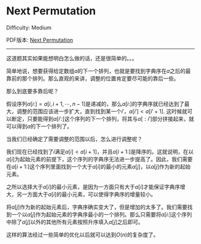# Next Permutation

Difficulty: Medium

PDF版本: [Next Permutation](../pdf/31.pdf)

---

这道题其实如果能想明白怎么做的话，还是很简单的。。。

简单地说，想要获得给定数组$a$的下一个排列，也就是要找到字典序在$a$之后的最靠前的那个排列。那么直观的来讲，调整的位置肯定要尽可能的靠后一些。

那么到底要多靠后呢？

假设序列$a[i:] = a[i, i+1, \cdots, n-1]$是递减的，那么$a[i:]$的字典序就已经达到了最大，调整的范围应该进一步扩大，直到找到某一个$i'$，$a[i']<a[i'+1]$. 这时候就可以断定，只要能得到$a[i':]$这个序列的下一个排列，将其与$a[:i']$部分拼接起来，就可以得到$a$的下一个排列了。

当我们已经确定了需要调整的范围以后，怎么进行调整呢？

我们现在已经找到了$i$满足$a[i]<a[i+1]$，并且$a[i+1:]$是降序的。这就说明，在以$a[i]$为起始元素的前提下，这个序列的字典序无法进一步提高了。因此，我们需要在$a[i+1:]$这个序列里面找到一个大于$a[i]$的最小的元素$a[j]$，以$a[j]$作为新的起始元素。

之所以选择大于$a[i]$的最小元素，是因为一方面只有大于$a[i]$才能保证字典序增大，另一方面大于$a[i]$的最小元素，可以使得字典序的增量较小。

将$a[j]$作为新的起始元素后，字典序确实变大了，但是增加的太多了。我们需要找到一个以$a[j]$作为起始元素的字典序最小的一个排列。那么只需要将$a[i:]$这个序列中除了$a[j]$以外的其他所有元素按照升序填入$a[j]$之后即可。

这样的算法经过一些简单的优化以后就可以达到$O(n)$的复杂度了。